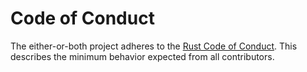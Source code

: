 # Code of Conduct

The either-or-both project adheres to the [Rust Code of
Conduct](https://www.rust-lang.org/policies/code-of-conduct). This describes the
minimum behavior expected from all contributors.
